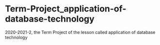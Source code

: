 # Term-Project_application-of-database-technology
2020-2021-2, the Term Project of the lesson called application of database technology

